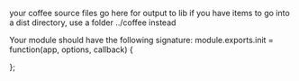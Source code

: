 your coffee source files go here for output to lib
if you have items to go into a dist directory, use a folder ../coffee instead

Your module should have the following signature:
module.exports.init = function(app, options, callback) {

};
